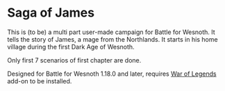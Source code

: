Saga of James
=============

This is (to be) a multi part user-made campaign for Battle for Wesnoth. It tells the story of James, a mage from the Northlands. It starts in his home village during the first Dark Age of Wesnoth.

Only first 7 scenarios of first chapter are done.

Designed for Battle for Wesnoth 1.18.0 and later, requires [War of Legends](https://github.com/knyghtmare/War_of_Legends) add-on to be installed.
